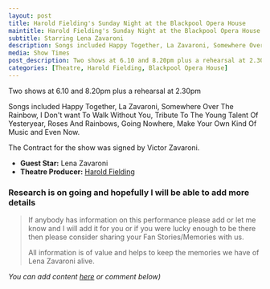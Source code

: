 ```yaml
---
layout: post
title: Harold Fielding's Sunday Night at the Blackpool Opera House
maintitle: Harold Fielding's Sunday Night at the Blackpool Opera House
subtitle: Starring Lena Zavaroni
description: Songs included Happy Together, La Zavaroni, Somewhere Over The Rainbow, I Don't want To Walk Without You, Tribute To The Young Talent Of Yesteryear, Roses And Rainbows, Going Nowhere, Make Your Own Kind Of Music and Even Now.
media: Show Times
post_description: Two shows at 6.10 and 8.20pm plus a rehearsal at 2.30pm
categories: [Theatre, Harold Fielding, Blackpool Opera House]
---
```


Two shows at 6.10 and 8.20pm plus a rehearsal at 2.30pm

Songs included Happy Together, La Zavaroni, Somewhere Over The Rainbow, I Don't want To Walk Without You, Tribute To The Young Talent Of Yesteryear, Roses And Rainbows, Going Nowhere, Make Your Own Kind Of Music and Even Now.

The Contract for the show was signed by Victor Zavaroni.

* **Guest Star:** Lena Zavaroni
* **Theatre Producer:** [Harold Fielding](/biographies/harold-fielding.html)

### Research is on going and hopefully I will be able to add more details
> If anybody has information on this performance please add or let me know and I will add it for you or if you were lucky enough to be there then please consider sharing your Fan Stories/Memories with us.
>
> All information is of value and helps to keep the memories we have of Lena Zavaroni alive.

<cite> You can add content [here](https://github.com/FanzOfLenaZavaroni/fanzoflenazavaroni.github.io) or comment below)</cite>

